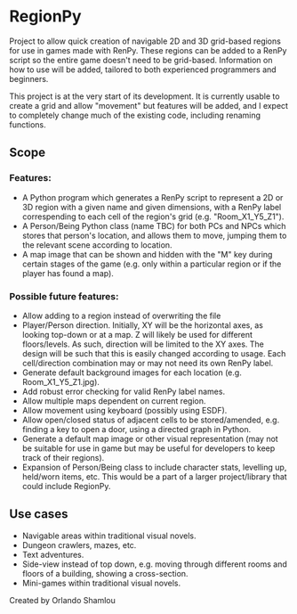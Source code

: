 # RegionPy
Project to allow quick creation of navigable 2D and 3D grid-based regions for use in games made with RenPy. These regions can be added to a RenPy script so the entire game doesn't need to be grid-based. Information on how to use will be added, tailored to both experienced programmers and beginners.

This project is at the very start of its development. It is currently usable to create a grid and allow "movement" but features will be added, and I expect to completely change much of the existing code, including renaming functions.

## Scope
### Features:
- A Python program which generates a RenPy script to represent a 2D or 3D region with a given name and given dimensions, with a RenPy label correspending to each cell of the region's grid (e.g. "Room_X1_Y5_Z1").
- A Person/Being Python class (name TBC) for both PCs and NPCs which stores that person's location, and allows them to move, jumping them to the relevant scene according to location.
- A map image that can be shown and hidden with the "M" key during certain stages of the game (e.g. only within a particular region or if the player has found a map).

### Possible future features:
- Allow adding to a region instead of overwriting the file
- Player/Person direction. Initially, XY will be the horizontal axes, as looking top-down or at a map. Z will likely be used for different floors/levels. As such, direction will be limited to the XY axes. The design will be such that this is easily changed according to usage. Each cell/direction combination may or may not need its own RenPy label.
- Generate default background images for each location (e.g. Room_X1_Y5_Z1.jpg).
- Add robust error checking for valid RenPy label names.
- Allow multiple maps dependent on current region.
- Allow movement using keyboard (possibly using ESDF).
- Allow open/closed status of adjacent cells to be stored/amended, e.g. finding a key to open a door, using a directed graph in Python.
- Generate a default map image or other visual representation (may not be suitable for use in game but may be useful for developers to keep track of their regions).
- Expansion of Person/Being class to include character stats, levelling up, held/worn items, etc. This would be a part of a larger project/library that could include RegionPy.

## Use cases
- Navigable areas within traditional visual novels.
- Dungeon crawlers, mazes, etc.
- Text adventures.
- Side-view instead of top down, e.g. moving through different rooms and floors of a building, showing a cross-section.
- Mini-games within traditional visual novels.

Created by Orlando Shamlou
